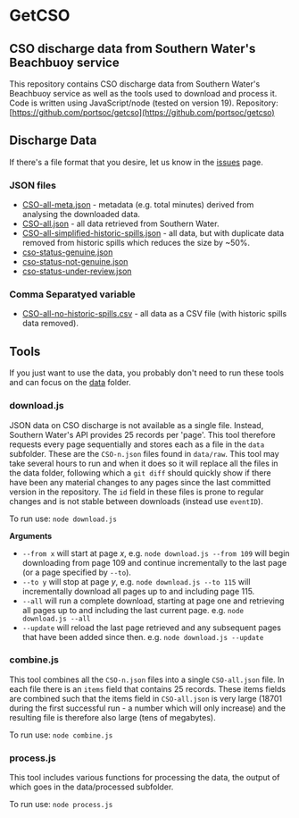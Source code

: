 #  GetCSO
## CSO discharge data from Southern Water's Beachbuoy service

This repository  contains CSO discharge data from Southern Water's Beachbuoy service as well as the tools used to download and process it.
Code is written using JavaScript/node (tested on version 19).
Repository: [https://github.com/portsoc/getcso](https://github.com/portsoc/getcso)

## Discharge Data
If there's a file format that you desire, let us know in the [issues](https://github.com/portsoc/getcso/issues) page.

### JSON files
* [CSO-all-meta.json](data/processed/CSO-all-meta.json) - metadata (e.g. total minutes) derived from analysing the downloaded data.
* [CSO-all.json](data/processed/CSO-all.json) - all data retrieved from Southern Water.
* [CSO-all-simplified-historic-spills.json](data/processed/CSO-all-simplified-historic-spills.json) - all data, but with duplicate data removed from historic spills which reduces the size by ~50%.
* [cso-status-genuine.json](data/processed/cso-status-genuine.json)
* [cso-status-not-genuine.json](data/processed/cso-status-not-genuine.json)
* [cso-status-under-review.json](data/processed/cso-status-under-review.json)

### Comma Separatyed variable
* [CSO-all-no-historic-spills.csv](data/processed/CSO-all-no-historic-spills.csv) - all data as a CSV file (with historic spills data removed).

## Tools
If you just want to use the data, you probably don't need to run these tools and can focus on the [data](/data) folder.

### download.js
JSON data on CSO discharge is not available as a single file.  Instead, Southern Water's API provides 25 records per 'page'.  This tool therefore requests every page sequentially and stores each as a file in the `data` subfolder.  These are the `CSO-n.json` files found in `data/raw`.  This tool may take several hours to run and when it does so it will replace all the files in the data folder, following which a `git diff` should quickly show if there have been any material changes to any pages since the last committed version in the repository.  The `id` field in these files is prone to regular changes and is not stable between downloads (instead use `eventID`).

To run use: `node download.js`

**Arguments**
* `--from x` will start at page _x_, e.g. `node download.js --from 109` will begin downloading from page 109 and continue incrementally to the last page (or a page specified by `--to`).
* `--to y` will stop at page _y_, e.g. `node download.js --to 115` will incrementally download all pages up to and including page 115.
* `--all` will run a complete download, starting at page one and retrieving all pages up to and including the last current page.  e.g. `node download.js --all`
* `--update` will reload the last page retrieved and any subsequent pages that have been added since then.  e.g. `node download.js --update`
 
### combine.js
This tool combines all the `CSO-n.json` files into a single `CSO-all.json` file.  In each file there is an `items` field that contains 25 records.  These items fields are combined such that the items field in `CSO-all.json` is very large (18701 during the first successful run - a number which will only increase) and the resulting file is therefore also large (tens of megabytes).

To run use: `node combine.js`

### process.js
This tool includes various functions for processing the data, the output of which goes in the data/processed subfolder.

To run use: `node process.js`